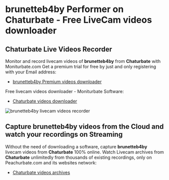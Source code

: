 # brunetteb4by Performer on Chaturbate - Free LiveCam videos downloader

## Chaturbate Live Videos Recorder

Monitor and record livecam videos of **brunetteb4by** from **Chaturbate** with Moniturbate.com
Get a premium trial for free by just and only registering with your Email address:
* [brunetteb4by Premium videos downloader](https://moniturbate.com/request-demo-licence-key.html)

Free livecam videos downloader - Moniturbate Software:
* [Chaturbate videos downloader](https://moniturbate.com/moniturbate-download-software.html)

![brunetteb4by livecam videos recorder](https://peachurnet.com/templates/moniturbate-software.png)


## Capture brunetteb4by videos from the Cloud and watch your recordings on Streaming

Without the need of downloading a software, capture **brunetteb4by** livecam videos from **Chaturbate** 100% online.
Watch Livecam archives from **Chaturbate** unlimitedly from thousands of existing recordings, only on Peachurbate.com and its websites network:
* [Chaturbate videos archives](https://peachurnet.com/)